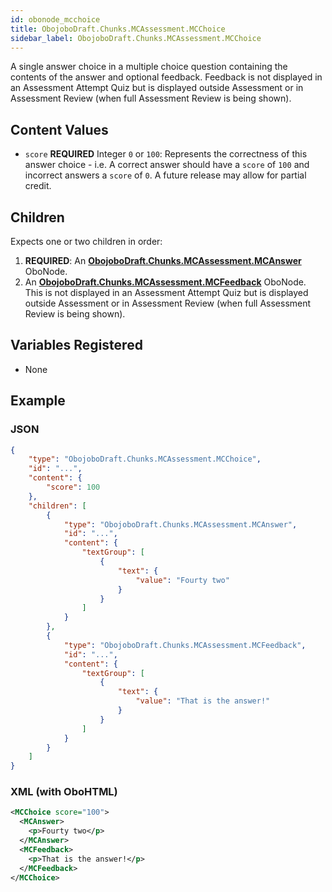 ```yaml
---
id: obonode_mcchoice
title: ObojoboDraft.Chunks.MCAssessment.MCChoice
sidebar_label: ObojoboDraft.Chunks.MCAssessment.MCChoice
---
```


A single answer choice in a multiple choice question containing the contents of the answer and optional feedback. Feedback is not displayed in an Assessment Attempt Quiz but is displayed outside Assessment or in Assessment Review (when full Assessment Review is being shown).

## Content Values

* `score` **REQUIRED** Integer `0` or `100`: Represents the correctness of this answer choice - i.e. A correct answer should have a `score` of `100` and incorrect answers a `score` of `0`. A future release may allow for partial credit.

## Children

Expects one or two children in order:

1.  **REQUIRED**: An **[ObojoboDraft.Chunks.MCAssessment.MCAnswer](obonode_mcanswer.md)** OboNode.
2.  An **[ObojoboDraft.Chunks.MCAssessment.MCFeedback](obonode_mcfeedback.md)** OboNode. This is not displayed in an Assessment Attempt Quiz but is displayed outside Assessment or in Assessment Review (when full Assessment Review is being shown).

## Variables Registered

* None

## Example

### JSON

```json
{
	"type": "ObojoboDraft.Chunks.MCAssessment.MCChoice",
	"id": "...",
	"content": {
		"score": 100
	},
	"children": [
		{
			"type": "ObojoboDraft.Chunks.MCAssessment.MCAnswer",
			"id": "...",
			"content": {
				"textGroup": [
					{
						"text": {
							"value": "Fourty two"
						}
					}
				]
			}
		},
		{
			"type": "ObojoboDraft.Chunks.MCAssessment.MCFeedback",
			"id": "...",
			"content": {
				"textGroup": [
					{
						"text": {
							"value": "That is the answer!"
						}
					}
				]
			}
		}
	]
}
```

### XML (with OboHTML)

```xml
<MCChoice score="100">
  <MCAnswer>
    <p>Fourty two</p>
  </MCAnswer>
  <MCFeedback>
    <p>That is the answer!</p>
  </MCFeedback>
</MCChoice>
```
